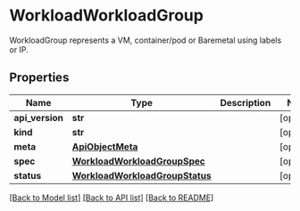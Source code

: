 # WorkloadWorkloadGroup

WorkloadGroup represents a VM, container/pod or Baremetal using labels or IP.
## Properties
Name | Type | Description | Notes
------------ | ------------- | ------------- | -------------
**api_version** | **str** |  | [optional] 
**kind** | **str** |  | [optional] 
**meta** | [**ApiObjectMeta**](ApiObjectMeta.md) |  | [optional] 
**spec** | [**WorkloadWorkloadGroupSpec**](WorkloadWorkloadGroupSpec.md) |  | [optional] 
**status** | [**WorkloadWorkloadGroupStatus**](WorkloadWorkloadGroupStatus.md) |  | [optional] 

[[Back to Model list]](../README.md#documentation-for-models) [[Back to API list]](../README.md#documentation-for-api-endpoints) [[Back to README]](../README.md)


